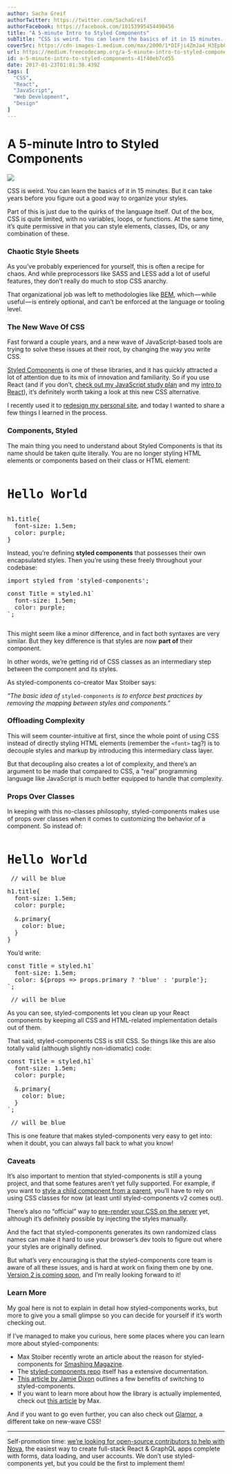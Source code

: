 ```yaml
---
author: Sacha Greif
authorTwitter: https://twitter.com/SachaGreif
authorFacebook: https://facebook.com/10153995454490456
title: "A 5-minute Intro to Styled Components"
subTitle: "CSS is weird. You can learn the basics of it in 15 minutes. But it can take years before you figure out a good way to organize your style..."
coverSrc: https://cdn-images-1.medium.com/max/2000/1*DIFji4ZmJa4_H3EpbG2XAw.png
url: https://medium.freecodecamp.org/a-5-minute-intro-to-styled-components-41f40eb7cd55
id: a-5-minute-intro-to-styled-components-41f40eb7cd55
date: 2017-01-23T01:01:38.439Z
tags: [
  "CSS",
  "React",
  "JavaScript",
  "Web Development",
  "Design"
]
---
```

# A 5-minute Intro to Styled Components







![](https://cdn-images-1.medium.com/max/2000/1*DIFji4ZmJa4_H3EpbG2XAw.png)







CSS is weird. You can learn the basics of it in 15 minutes. But it can take years before you figure out a good way to organize your styles.

Part of this is just due to the quirks of the language itself. Out of the box, CSS is quite limited, with no variables, loops, or functions. At the same time, it’s quite permissive in that you can style elements, classes, IDs, or any combination of these.

### Chaotic Style Sheets

As you’ve probably experienced for yourself, this is often a recipe for chaos. And while preprocessors like SASS and LESS add a lot of useful features, they don’t really do much to stop CSS anarchy.

That organizational job was left to methodologies like [BEM](http://getbem.com/), which — while useful — is entirely optional, and can’t be enforced at the language or tooling level.

### The New Wave Of CSS

Fast forward a couple years, and a new wave of JavaScript-based tools are trying to solve these issues at their root, by changing the way you write CSS.

[Styled Components](https://github.com/styled-components/styled-components) is one of these libraries, and it has quickly attracted a lot of attention due to its mix of innovation and familiarity. So if you use React (and if you don’t, [check out my JavaScript study plan](https://medium.freecodecamp.com/a-study-plan-to-cure-javascript-fatigue-8ad3a54f2eb1) and my [intro to React](https://medium.freecodecamp.com/the-5-things-you-need-to-know-to-understand-react-a1dbd5d114a3)), it’s definitely worth taking a look at this new CSS alternative.

I recently used it to [redesign my personal site](http://sachagreif.com/), and today I wanted to share a few things I learned in the process.

### Components, Styled

The main thing you need to understand about Styled Components is that its name should be taken quite literally. You are no longer styling HTML elements or components based on their class or HTML element:

<pre name="a56b" id="a56b" class="graf graf--pre graf-after--p"><h1 className="title">Hello World</h1></pre>

<pre name="2351" id="2351" class="graf graf--pre graf-after--pre">h1.title{  
  font-size: 1.5em;  
  color: purple;  
}</pre>

Instead, you’re defining **styled components** that possesses their own encapsulated styles. Then you’re using these freely throughout your codebase:

<pre name="fda4" id="fda4" class="graf graf--pre graf-after--p">import styled from 'styled-components';</pre>

<pre name="3290" id="3290" class="graf graf--pre graf-after--pre">const Title = styled.h1`  
  font-size: 1.5em;  
  color: purple;  
`;</pre>

<pre name="8770" id="8770" class="graf graf--pre graf-after--pre"><Title>Hello World</Title></pre>

This might seem like a minor difference, and in fact both syntaxes are very similar. But they key difference is that styles are now **part of** their component.

In other words, we’re getting rid of CSS classes as an intermediary step between the component and its styles.

As styled-components co-creator Max Stoiber says:

_“The basic idea of_ `styled-components` _is to enforce best practices by removing the mapping between styles and components.”_

### Offloading Complexity

This will seem counter-intuitive at first, since the whole point of using CSS instead of directly styling HTML elements (remember the `<font>` tag?) is to decouple styles and markup by introducing this intermediary class layer.

But that decoupling also creates a lot of complexity, and there’s an argument to be made that compared to CSS, a “real” programming language like JavaScript is much better equipped to handle that complexity.

### Props Over Classes

In keeping with this no-classes philosophy, styled-components makes use of props over classes when it comes to customizing the behavior of a component. So instead of:

<pre name="3d85" id="3d85" class="graf graf--pre graf-after--p"><h1 className="title primary">Hello World</h1> // will be blue</pre>

<pre name="67b7" id="67b7" class="graf graf--pre graf-after--pre">h1.title{  
  font-size: 1.5em;  
  color: purple;  

  &.primary{  
    color: blue;  
  }  
}</pre>

You’d write:

<pre name="d005" id="d005" class="graf graf--pre graf-after--p">const Title = styled.h1`  
  font-size: 1.5em;  
  color: ${props => props.primary ? 'blue' : 'purple'};  
`;</pre>

<pre name="5334" id="5334" class="graf graf--pre graf-after--pre"><Title primary>Hello World</Title> // will be blue</pre>

As you can see, styled-components let you clean up your React components by keeping all CSS and HTML-related implementation details out of them.

That said, styled-components CSS is still CSS. So things like this are also totally valid (although slightly non-idiomatic) code:

<pre name="ba0d" id="ba0d" class="graf graf--pre graf-after--p">const Title = styled.h1`  
  font-size: 1.5em;  
  color: purple;  

  &.primary{  
    color: blue;  
  }  
`;</pre>

<pre name="1de1" id="1de1" class="graf graf--pre graf-after--pre"><Title className="primary">Hello World</Title> // will be blue</pre>

This is one feature that makes styled-components very easy to get into: when it doubt, you can always fall back to what you know!

### Caveats

It’s also important to mention that styled-components is still a young project, and that some features aren’t yet fully supported. For example, if you want to [style a child component from a parent](https://github.com/styled-components/styled-components/issues/142), you’ll have to rely on using CSS classes for now (at least until styled-components v2 comes out).

There’s also no “official” way to [pre-render your CSS on the server](https://github.com/styled-components/styled-components/issues/124) yet, although it’s definitely possible by injecting the styles manually.

And the fact that styled-components generates its own randomized class names can make it hard to use your browser’s dev tools to figure out where your styles are originally defined.

But what’s very encouraging is that the styled-components core team is aware of all these issues, and is hard at work on fixing them one by one. [Version 2 is coming soon](https://github.com/styled-components/styled-components/tree/v2), and I’m really looking forward to it!

### Learn More

My goal here is not to explain in detail how styled-components works, but more to give you a small glimpse so you can decide for yourself if it’s worth checking out.

If I’ve managed to make you curious, here some places where you can learn more about styled-components:

*   Max Stoiber recently wrote an article about the reason for styled-components for [Smashing Magazine](https://www.smashingmagazine.com/2017/01/styled-components-enforcing-best-practices-component-based-systems/).
*   The [styled-components repo](https://github.com/styled-components/styled-components) itself has a extensive documentation.
*   [This article by Jamie Dixon](https://medium.com/@jamiedixon/styled-components-production-patterns-c22e24b1d896#.tfxr5bws2) outlines a few benefits of switching to styled-components.
*   If you want to learn more about how the library is actually implemented, check out [this article](http://mxstbr.blog/2016/11/styled-components-magic-explained/) by Max.

And if you want to go even further, you can also check out [Glamor](https://github.com/threepointone/glamor), a different take on new-wave CSS!











* * *







Self-promotion time: [we’re looking for open-source contributors to help with Nova](https://github.com/TelescopeJS/Telescope/tree/devel), the easiest way to create full-stack React & GraphQL apps complete with forms, data loading, and user accounts. We don’t use styled-components yet, but you could be the first to implement them!








